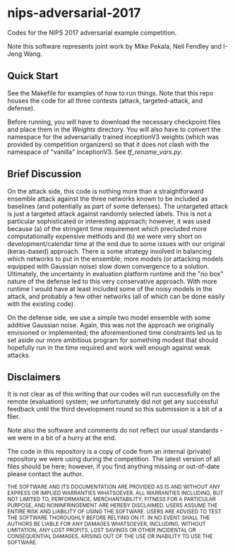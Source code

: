 # nips-adversarial-2017

Codes for the NIPS 2017 adversarial example competition.

Note this software represents joint work by Mike Pekala, Neil Fendley and I-Jeng Wang.


## Quick Start

See the Makefile for examples of how to run things.  Note that this repo houses the code for all three contests (attack, targeted-attack, and defense).

Before running, you will have to download the necessary checkpoint files and place them in the *Weights* directory.  You will also have to convert the namespace for the adversarially trained inceptionV3 weights (which was provided by competition organizers) so that it does not clash with the namespace of "vanilla" inceptionV3.  See *tf_rename_vars.py*.


## Brief Discussion

On the attack side, this code is nothing more than a straightforward ensemble attack against the three networks known to be included as baselines (and potentially as part of some defenses).  The untargeted attack is just a targeted attack against randomly selected labels.  This is not a particular sophisticated or interesting approach; however, it was used because (a) of the stringent time requirement which precluded more computationally expensive methods and (b) we were very short on development/calendar time at the end due to some issues with our original (keras-based) approach.
There is some strategy involved in balancing which networks to put in the ensemble; more models (or attacking models equipped with Gaussian noise) slow down convergence to a solution.  Ultimately, the uncertainty in evaluation platform runtime and the "no box" nature of the defense led to this very conservative approach.    With more runtime I would have at least included some of the noisy models in the attack, and probably a few other networks (all of which can be done easily with the existing code).

On the defense side, we use a simple two model ensemble with some additive Gaussian noise.  Again, this was not the approach we originally envisioned or implemented; the aforementioned time constraints led us to set aside our more ambitious program for something modest that should hopefully run in the time required and work well enough against weak attacks.


## Disclaimers

It is not clear as of this writing that our codes will run successfully on the remote (evaluation) system; we unfortunately did not get any successful feedback until the third development round so this submission is a bit of a flier.

Note also the software and comments do not reflect our usual standards - we were in a bit of a hurry at the end.

The code in this repository is a copy of code from an internal (private) repository we were using during the competition. The latest version of all files should be here; however, if you find anything missing or out-of-date please contact the author.

<sub>
THE SOFTWARE AND ITS DOCUMENTATION ARE PROVIDED AS IS AND WITHOUT ANY EXPRESS OR IMPLIED WARRANTIES WHATSOEVER. ALL WARRANTIES INCLUDING, BUT NOT LIMITED TO, PERFORMANCE, MERCHANTABILITY, FITNESS FOR A PARTICULAR PURPOSE, AND NONINFRINGEMENT ARE HEREBY DISCLAIMED. USERS ASSUME THE ENTIRE RISK AND LIABILITY OF USING THE SOFTWARE. USERS ARE ADVISED TO TEST THE SOFTWARE THOROUGHLY BEFORE RELYING ON IT. IN NO EVENT SHALL THE AUTHORS BE LIABLE FOR ANY DAMAGES WHATSOEVER, INCLUDING, WITHOUT LIMITATION, ANY LOST PROFITS, LOST SAVINGS OR OTHER INCIDENTAL OR CONSEQUENTIAL DAMAGES, ARISING OUT OF THE USE OR INABILITY TO USE THE SOFTWARE.
</sub>
